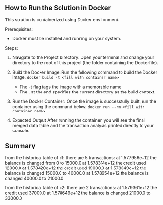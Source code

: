 
## **How to Run the Solution in Docker**
This solution is containerized using Docker environment.

Prerequisites:
- Docker must be installed and running on your system.

Steps:
1. Navigate to the Project Directory:
   Open your terminal and change your directory to the root of this project (the folder containing the Dockerfile).

2. Build the Docker Image:
   Run the following command to build the Docker image.
   ```docker build -t <fill with container name> .```
   - The -t flag tags the image with a memorable name.
   - The . at the end specifies the current directory as the build context.

3. Run the Docker Container:
Once the image is successfully built, run the container using the command below. 
```docker run --rm <fill with container name>```

4. Expected Output
After running the container, you will see the final merged data table and the transaction analysis printed directly to your console. 

## **Summary**
from the historical table of c1:
   there are 5 transactions:
      at 1.577956e+12  the balance is changed from 0 to 15000.0
      at 1.578314e+12  the credit used 12000.0
      at 1.578420e+12  the credit used 19000.0
      at 1.578649e+12  the balance is changed 15000.0 to 40000.0
      at 1.578654e+12  the balance is changed 40000.0 to 21000.0


from the historical table of c2:
   there are 2 transactions:
      at 1.579361e+12  the credit used 37000.0
      at 1.578649e+12  the balance is changed 21000.0 to 33000.0